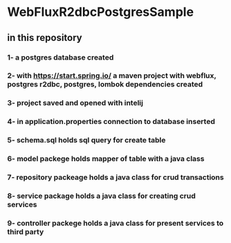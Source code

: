 # WebFluxR2dbcPostgresSample
## in this repository 
### 1- a postgres database created
### 2- with https://start.spring.io/ a maven project with webflux, postgres r2dbc, postgres, lombok dependencies created
### 3- project saved and opened with intelij
### 4- in application.properties connection to database inserted
### 5- schema.sql holds sql query for create table
### 6- model packege holds mapper of table with a java class 
### 7- repository packeage holds a java class for crud transactions
### 8- service package holds a java class for creating crud services
### 9- controller packege holds a java class for present services to third party 

